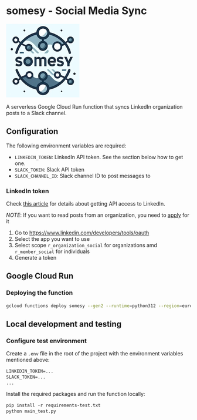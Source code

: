 # somesy - Social Media Sync

![somesy](logo/somesy_200px.jpg)

A serverless Google Cloud Run function that syncs LinkedIn organization posts to a Slack channel.

## Configuration

The following environment variables are required:

- `LINKEDIN_TOKEN`: LinkedIn API token. See the section below how to get one.
- `SLACK_TOKEN`: Slack API token
- `SLACK_CHANNEL_ID`: Slack channel ID to post messages to

### LinkedIn token

Check [this article](https://learn.microsoft.com/en-us/linkedin/shared/authentication/getting-access) for details about
getting API access to LinkedIn.

*NOTE*: If you want to read posts from an organization, you need
to [apply](https://learn.microsoft.com/en-us/linkedin/shared/authentication/getting-access#marketing) for it

1. Go to <https://www.linkedin.com/developers/tools/oauth>
2. Select the app you want to use
3. Select scope `r_organization_social` for organizations amd `r_member_social` for individuals
4. Generate a token

## Google Cloud Run

### Deploying the function

```sh
gcloud functions deploy somesy --gen2 --runtime=python312 --region=europe-west6 --source=. --trigger-topic=somesy
```

## Local development and testing

### Configure test environment

Create a `.env` file in the root of the project with the environment variables mentioned above:

```text
LINKEDIN_TOKEN=...
SLACK_TOKEN=...
...
```

Install the required packages and run the function locally:

```
pip install -r requirements-test.txt
python main_test.py
```
